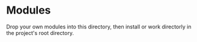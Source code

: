 # Modules

Drop your own modules into this directory, then install or work directorly in the project's root directory.
